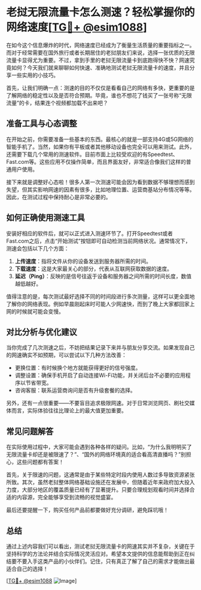 # 老挝无限流量卡怎么测速？轻松掌握你的网络速度[[TG💪+ @esim1088](https://t.me/s/esim1088)]

在如今这个信息爆炸的时代，网络速度已经成为了衡量生活质量的重要指标之一。而对于经常需要在国外旅行或者长期居住的老挝朋友们来说，选择一张优质的无限流量卡显得尤为重要。不过，拿到手里的老挝无限流量卡到底跑得快不快？网速究竟如何？今天我们就来聊聊如何快速、准确地测试老挝无限流量卡的速度，并且分享一些实用的小技巧。

首先，让我们明确一点：测速的目的不仅仅是看看自己的网络有多快，更重要的是了解网络的稳定性以及是否符合预期。毕竟，谁也不想花了钱买了一张号称“无限流量”的卡，结果连个视频都加载不出来吧？

## **准备工具与心态调整**

在开始之前，你需要准备一些基本的东西。最核心的就是一部支持4G或5G网络的智能手机了。当然，如果你有平板或者其他移动设备也完全可以用来测试。此外，还需要下载几个常用的测速软件。目前市面上比较受欢迎的有Speedtest、Fast.com等。这些应用不仅操作简单，而且界面友好，非常适合像我们这样的普通用户使用。

接下来就是调整好心态啦！很多人第一次测速可能会因为看到数据不够理想而感到失望，但其实影响网速的因素有很多，比如地理位置、运营商基站分布情况等等。因此，在测试过程中保持耐心是非常必要的。

## **如何正确使用测速工具**

安装好相应的软件后，就可以正式进入测速环节了。打开Speedtest或者Fast.com之后，点击“开始测试”按钮即可自动检测当前网络状况。通常情况下，测速会包括以下几个方面：

1. **上传速度**：指将文件从你的设备发送到服务器所需的时间。
2. **下载速度**：这是大家最关心的部分，代表从互联网获取数据的速度。
3. **延迟（Ping）**：反映的是信号往返于设备和服务器之间所需的时间长度，数值越低越好。

值得注意的是，每次测试最好选择不同的时间段进行多次测量，这样可以更全面地了解你的网络表现。例如早晨刚起床时可能人少网速快，而到了晚上大家都回家上网的时候就可能会变慢。

## **对比分析与优化建议**

当你完成了几次测速之后，不妨把结果记录下来并与朋友分享交流。如果发现自己的网速确实不如预期，可以尝试以下几种方法改善：

- 更换位置：有时候换个地方就能获得更好的信号强度。
- 调整设置：确保手机开启了自动连接Wi-Fi功能，并关闭后台不必要的应用程序以节省带宽。
- 咨询客服：联系运营商询问是否有升级套餐的选择。

另外，还有一点很重要——不要盲目追求极限网速。对于日常浏览网页、刷社交媒体而言，实际体验往往比理论上的最大值更加重要。

## **常见问题解答**

在实际使用过程中，大家可能会遇到各种各样的疑问。比如，“为什么我明明买了无限流量卡却还是被限速了？”、“国外的网络环境真的适合看高清直播吗？”别担心，这些问题都有答案！

首先，关于限速的问题，这通常是由于某些特定时段内使用人数过多导致资源紧张所致。其次，虽然老挝整体网络基础设施还在发展中，但随着近年来政府加大投入力度，大部分地区的覆盖质量已经有了显著提升。只要合理规划观看时间并选择合适的内容源，完全能够享受到流畅的视觉盛宴。

最后还要提醒一下，购买任何产品前都要做好充分调研，避免踩坑哦！

## **总结**

通过上述内容我们可以看出，测试老挝无限流量卡的网速其实并不复杂，关键在于坚持科学的方法论并结合实际情况灵活应对。希望本文提供的信息能帮助到正在纠结要不要入手这类产品的小伙伴们。记住，只有真正了解了自己的需求才能做出最适合自己的选择！

[[TG💪+ @esim1088](https://t.me/s/esim1088) ![Image](https://i.postimg.cc/4NQfJmqS/Snipaste-2025-05-13-00-14-12.png)]